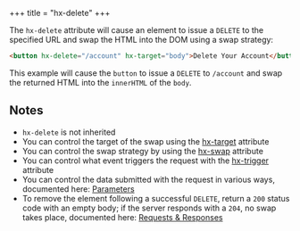 +++
title = "hx-delete"
+++

The `hx-delete` attribute will cause an element to issue a `DELETE` to the specified URL and swap the HTML into the DOM
using a swap strategy:

```html
<button hx-delete="/account" hx-target="body">Delete Your Account</button>
```

This example will cause the `button` to issue a `DELETE` to `/account` and swap the returned HTML into the `innerHTML`
of the `body`.

## Notes

- `hx-delete` is not inherited
- You can control the target of the swap using the [hx-target](@/attributes/hx-target.md) attribute
- You can control the swap strategy by using the [hx-swap](@/attributes/hx-swap.md) attribute
- You can control what event triggers the request with the [hx-trigger](@/attributes/hx-trigger.md) attribute
- You can control the data submitted with the request in various ways, documented here:
  [Parameters](@/docs.md#parameters)
- To remove the element following a successful `DELETE`, return a `200` status code with an empty body; if the server
  responds with a `204`, no swap takes place, documented here: [Requests & Responses](@/docs.md#requests)
